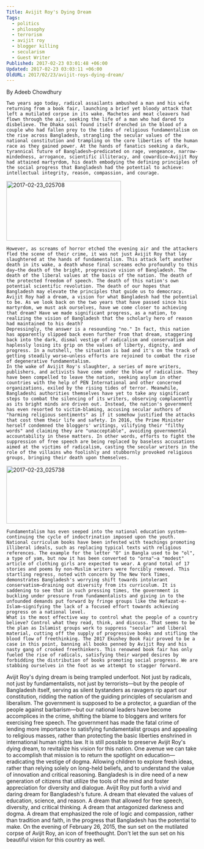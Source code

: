 ```yaml
---
Title: Avijit Roy's Dying Dream
Tags:
  - politics
  - philosophy
  - terrorism
  - avijit roy
  - blogger killing
  - secularism
  - Guest Writer
Published: 2017-02-23 03:01:48 +06:00
Updated: 2017-02-23 03:03:11 +06:00
OldURL: 2017/02/23/avijit-roys-dying-dream/
---
```



	
By Adeeb Chowdhury
 
	Two years ago today, radical assailants ambushed a man and his wife returning from a book fair, launching a brief yet bloody attack that left a mutilated corpse in its wake. Machetes and meat cleavers had flown through the air, seeking the life of a man who had dared to disbelieve. The Dhaka soil found itself drenched in the blood of a couple who had fallen prey to the tides of religious fundamentalism on the rise across Bangladesh, strangling the secular values of the national constitution and trampling on the core liberties of the human race as they gained power. At the hands of fanatics seeking a dark, tyrannical future of Bangladesh—predicated on rage, vengeance, narrow-mindedness, arrogance, scientific illiteracy, and cowardice—Avijit Roy had attained martyrdom, his death embodying the defining principles of the social progress that Bangladesh had the potential to achieve: intellectual integrity, reason, compassion, and courage.

<a href="https://enblog.muktomona.com/wp-content/uploads/2017/02/2017-02-23_025708.jpg"><img src="https://enblog.muktomona.com/wp-content/uploads/2017/02/2017-02-23_025708-300x156.jpg" alt="2017-02-23_025708" width="300" height="156" class="alignnone size-medium wp-image-4930" /></a>

	However, as screams of horror etched the evening air and the attackers fled the scene of their crime, it was not just Avijit Roy that lay slaughtered at the hands of fundamentalism. This attack left another death in its wake, a death whose final screams echo profoundly to this day—the death of the bright, progressive vision of Bangladesh. The death of the liberal values at the basis of the nation. The death of the protected freedom of speech. The death of this nation's own potential scientific revolution. The death of our hopes that Bangladesh may elevate the principles that guide us to democracy.
	Avijit Roy had a dream, a vision for what Bangladesh had the potential to be. As we look back on the two years that have passed since his martyrdom, we must ask ourselves, have we come closer to achieving that dream? Have we made significant progress, as a nation, to realizing the vision of Bangladesh that the scholarly hero of reason had maintained to his death?
	Depressingly, the answer is a resounding "no." In fact, this nation has apparently slipped back even further from that dream, staggering back into the dark, dismal vestige of radicalism and conservatism and haplessly losing its grip on the values of liberty, dignity, and progress. In a nutshell, the situation is bad and it's on the track of getting steadily worse—unless efforts are rejoined to combat the rise of degenerative fundamentalism.
	In the wake of Avijit Roy's slaughter, a series of more writers, publishers, and activists have come under the blow of radicalism. They have been compelled to leave the nation, seeking asylum in other countries with the help of PEN International and other concerned organizations, exiled by the rising tides of terror. Meanwhile, Bangladeshi authorities themselves have yet to take any significant steps to combat the silencing of its writers, observing complacently as its bright minds are driven out. Instead, the nation's government has even resorted to victim-blaming, accusing secular authors of "harming religious sentiments" as if it somehow justified the attacks that cost them their life and safety. In 2016, the Prime Minister herself condemned the bloggers' writings, vilifying their "filthy words" and claiming they are "unacceptable", avoiding governmental accountability in these matters. In other words, efforts to fight the suppression of free speech are being replaced by baseless accusations aimed at the victims of radicalism, casting the secular writers in the role of the villains who foolishly and stubbornly provoked religious groups, bringing their death upon themselves. 

<a href="https://enblog.muktomona.com/wp-content/uploads/2017/02/2017-02-23_025738.jpg"><img src="https://enblog.muktomona.com/wp-content/uploads/2017/02/2017-02-23_025738-300x151.jpg" alt="2017-02-23_025738" width="300" height="151" class="alignnone size-medium wp-image-4931" /></a>

	Fundamentalism has even seeped into the national education system—continuing the cycle of indoctrination imposed upon the youth. National curriculum books have been infested with teachings promoting illiberal ideals, such as replacing typical texts with religious references. The example for the letter "O" in Bangla used to be "ol", a type of yam, but now it has been converted to "orna"—a "modest" article of clothing girls are expected to wear. A grand total of 17 stories and poems by non-Muslim writers were forcibly removed. This startling regress, noted with concern by The New York Times, demonstrates Bangladesh's worrying shift towards intolerant conservatism—draining out diversity from its curriculum. It is saddening to see that in such pressing times, the government is buckling under pressure from fundamentalists and giving in to the unfounded demands put forward by fringe groups like the Hefazat-e-Islam—signifying the lack of a focused effort towards achieving progress on a national level.
	What is the most effective way to control what the people of a country believe? Control what they read, think, and discuss. That seems to be the plan as Islamist groups work to suppress "secular" and liberal material, cutting off the supply of progressive books and stifling the blood flow of freethinking. The 2017 Ekushey Book Fair proved to be a case in this point, banning all books penned by Avijit Roy and his nasty gang of crooked freethinkers. This renowned book fair has only fueled the rise of radicals, satisfying their warped desires by forbidding the distribution of books promoting social progress. We are stabbing ourselves in the foot as we attempt to stagger forward.
 
	
Avijit Roy's dying dream is being trampled underfoot. Not just by radicals, not just by fundamentalists, not just by terrorists—but by the people of Bangladesh itself, serving as silent bystanders as ravagers rip apart our constitution, ridding the nation of the guiding principles of secularism and liberalism. The government is supposed to be a protector, a guardian of the people against barbarism—but our national leaders have become accomplices in the crime, shifting the blame to bloggers and writers for exercising free speech. The government has made the fatal crime of lending more importance to satisfying fundamentalist groups and appealing to religious masses, rather than protecting the basic liberties enshrined in international human rights law. 
	It is still possible to preserve Avijit Roy's dying dream, to revitalize his vision for this nation. One avenue we can take to accomplish that mission is to return the spotlight on education—eradicating the vestige of dogma. Allowing children to explore fresh ideas, rather than relying solely on long-held beliefs, and to understand the value of innovation and critical reasoning. Bangladesh is in dire need of a new generation of citizens that utilize the tools of the mind and foster appreciation for diversity and dialogue. 
	Avijit Roy put forth a vivid and daring dream for Bangladesh's future. A dream that elevated the values of education, science, and reason. A dream that allowed for free speech, diversity, and critical thinking. A dream that antagonized darkness and dogma. A dream that emphasized the role of logic and compassion, rather than tradition and faith, in the progress that Bangladesh has the potential to make.
	On the evening of February 26, 2015, the sun set on the mutilated corpse of Avijit Roy, an icon of freethought. Don't let the sun set on his beautiful vision for this country as well. 
        

              
	

